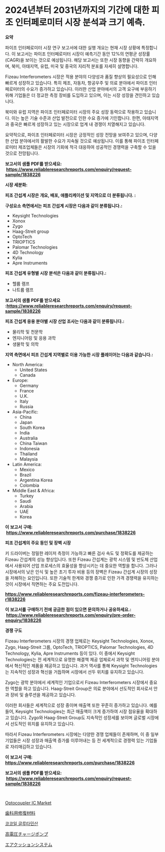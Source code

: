 <p><h1>2024년부터 2031년까지의 기간에 대한 피조 인터페로미터 시장 분석과 크기 예측.</h1></p><p><strong>요약</strong></p>
<p><p>파이조 인터페로미터 시장 연구 보고서에 대한 실행 개요는 현재 시장 상황에 특정합니다. 이 보고서는 파이조 인터페로미터 시장이 예측기간 동안 12%의 연평균 성장률(CAGR)을 보이는 것으로 예상됩니다. 해당 보고서는 또한 시장 동향을 간략히 개요하며, 북미, 아태지역, 유럽, 미국 및 중국의 지리적 분포를 자세히 설명합니다.</p><p>Fizeau Interferometers 시장은 적용 분야의 다양성과 품질 향상의 필요성으로 인해 빠르게 성장하고 있습니다. 특히 제조, 자동차, 항공우주 및 의료 분야에서 파이조 인터페로미터의 수요가 증가하고 있습니다. 이러한 산업 분야에서의 고객 요구에 부응하기 위해 기업들은 더 정교한 측정 장비를 도입하고 있으며, 이는 시장 성장을 견인하고 있습니다.</p><p>북미와 유럽 지역은 파이조 인터페로미터 시장의 주요 성장 동력으로 작용하고 있습니다. 이는 높은 기술 수준과 산업 발전으로 인한 수요 증가에 기인합니다. 한편, 아태지역과 중국은 빠르게 성장하고 있는 시장으로 업계 내 경쟁이 치열해지고 있습니다.</p><p>요약적으로, 파이조 인터페로미터 시장은 긍정적인 성장 전망을 보여주고 있으며, 다양한 산업 분야에서의 활발한 수요가 지속될 것으로 예상됩니다. 이를 통해 파이조 인터페로미터 제조업체들은 시장의 기회에 적극 대응하여 성공적인 경쟁력을 구축할 수 있을 것으로 전망됩니다.</p></p>
<p><strong>보고서의 샘플 PDF를 받으세요: &nbsp;<a href="https://www.reliableresearchreports.com/enquiry/request-sample/1838226">https://www.reliableresearchreports.com/enquiry/request-sample/1838226</a></strong></p>
<p><strong>시장 세분화:</strong></p>
<p><strong> 피조 간섭계 시장은 개요, 배포, 애플리케이션 및 지역으로 더 분류됩니다. :</strong></p>
<p><strong>구성요소 측면에서는 피조 간섭계 시장은 다음과 같이 분류됩니다.:</strong></p>
<p><ul><li>Keysight Technologies</li><li>Xonox</li><li>Zygo</li><li>Haag-Streit group</li><li>OptoTech</li><li>TRIOPTICS</li><li>Palomar Technologies</li><li>4D Technology</li><li>Kylia</li><li>Apre Instruments</li></ul></p>
<p><strong> 피조 간섭계 유형별 시장 분석은 다음과 같이 분류됩니다.:</strong></p>
<p><ul><li>헬륨 램프</li><li>나트륨 램프</li></ul></p>
<p><strong>보고서의 샘플 PDF를 받으세요 :<a href="https://www.reliableresearchreports.com/enquiry/request-sample/1838226">https://www.reliableresearchreports.com/enquiry/request-sample/1838226</a></strong></p>
<p><strong> 피조 간섭계 응용 분야별 시장 산업 조사는 다음과 같이 분류됩니다.:</strong></p>
<p><ul><li>물리학 및 천문학</li><li>엔지니어링 및 응용 과학</li><li>생물학 및 의학</li></ul></p>
<p><strong>지역 측면에서 피조 간섭계 지역별로 이용 가능한 시장 플레이어는 다음과 같습니다.:</strong></p>
<p><ul>
    <li>
        North America:
        <ul>
            <li>United States</li>
            <li>Canada</li>
        </ul>
    </li>
    <li>
        Europe:
        <ul>
            <li>Germany</li>
            <li>France</li>
            <li>U.K.</li>
            <li>Italy</li>
            <li>Russia</li>
        </ul>
    </li>
    <li>
        Asia-Pacific:
        <ul>
            <li>China</li>
            <li>Japan</li>
            <li>South Korea</li>
            <li>India</li>
            <li>Australia</li>
            <li>China Taiwan</li>
            <li>Indonesia</li>
            <li>Thailand</li>
            <li>Malaysia</li>
        </ul>
    </li>
    <li>
        Latin America:
        <ul>
            <li>Mexico</li>
            <li>Brazil</li>
            <li>Argentina Korea</li>
            <li>Colombia</li>
        </ul>
    </li>
    <li>
        Middle East & Africa:
        <ul>
            <li>Turkey</li>
            <li>Saudi</li>
            <li>Arabia</li>
            <li>UAE</li>
            <li>Korea</li>
        </ul>
    </li>
    </ul></p>
<p><strong>이 보고서 구매: &nbsp;<a href="https://www.reliableresearchreports.com/purchase/1838226">https://www.reliableresearchreports.com/purchase/1838226</a></strong></p>
<p><strong>피조 간섭계의 주요 동인 및 장벽 시장</strong></p>
<p><p>키 드라이버는 정밀한 레이저 측정이 가능하고 빠른 검사 속도 및 정확도를 제공하는 Fizeau 간섭계의 성능 향상입니다. 또한 Fizeau 간섭계는 광학 시스템 및 반도체 산업에서 사용되어 산업 프로세스의 효율성을 향상시키는 데 중요한 역할을 합니다. 그러나 시장에서의 낮은 인식 및 높은 초기 투자 비용 등의 장벽은 Fizeau 간섭계 시장의 성장을 저해하는 요인입니다. 또한 기술적 한계와 경쟁 증가로 인한 가격 경쟁력을 유지하는 것이 시장에서 직면하는 주요 도전입니다.</p></p>
<p><strong><a href="https://www.reliableresearchreports.com/fizeau-interferometers-r1838226">https://www.reliableresearchreports.com/fizeau-interferometers-r1838226</a></strong></p>
<p><strong>이 보고서를 구매하기 전에 궁금한 점이 있으면 문의하거나 공유하세요.: &nbsp;<a href="https://www.reliableresearchreports.com/enquiry/pre-order-enquiry/1838226">https://www.reliableresearchreports.com/enquiry/pre-order-enquiry/1838226</a></strong></p>
<p><strong>경쟁 구도</strong></p>
<p><p>Fizeau Interferometers 시장의 경쟁 업체로는 Keysight Technologies, Xonox, Zygo, Haag-Streit 그룹, OptoTech, TRIOPTICS, Palomar Technologies, 4D Technology, Kylia, Apre Instruments 등이 있다. 이 중에서 Keysight Technologies는 전 세계적으로 유명한 해결책 제공 업체로서 과학 및 엔지니어링 분야에서 혁신적인 제품을 제공하고 있습니다. 과거 역사를 통해 Keysight Technologies는 지속적인 성장과 혁신을 거듭하며 시장에서 선두 위치를 유지하고 있습니다. </p><p>Zygo는 광학 분야에서 세계적인 기업으로서 Fizeau Interferometers 시장에서 중요한 역할을 하고 있습니다. Haag-Streit Group은 의료 분야에서 선도적인 회사로서 안과 장비 및 솔루션을 제공하고 있습니다.</p><p>이러한 회사들은 세계적으로 성장 중이며 매출액 또한 꾸준히 증가하고 있습니다. 예를 들어, Keysight Technologies는 최근 매출액이 크게 증가하여 시장 점유율을 확대하고 있습니다. Zygo와 Haag-Streit Group도 지속적인 성장세를 보이며 글로벌 시장에서 선도적인 위치를 유지하고 있습니다.</p><p>따라서 Fizeau Interferometers 시장에는 다양한 경쟁 업체들이 존재하며, 이 중 일부 기업들은 시장 성장과 매출액 증가를 이루어내는 등 전 세계적으로 경쟁력 있는 기업들로 자리매김하고 있습니다.</p></p>
<p><strong>이 보고서 구매: &nbsp; <a href="https://www.reliableresearchreports.com/purchase/1838226">https://www.reliableresearchreports.com/purchase/1838226</a></strong></p>
<p><strong>보고서의 샘플 PDF를 받으세요: &nbsp;<a href="https://www.reliableresearchreports.com/enquiry/request-sample/1838226">https://www.reliableresearchreports.com/enquiry/request-sample/1838226</a></strong><strong></strong></p>
<p>&nbsp;</p>
<p><p><a href="https://silk-columnist-571.notion.site/Optocoupler-IC-Market-Insights-into-Market-CAGR-Market-Trends-and-Growth-Strategies-b130e45829e44df786adb6ee73a76374">Optocoupler IC Market</a></p><p><a href="https://medium.com/@eduardoramez/%E6%AD%AF%E7%A7%91%E4%BF%AE%E5%BE%A9%E6%9D%90%E6%96%99%E5%B8%82%E5%A0%B4%E3%81%AE%E3%83%88%E3%83%AC%E3%83%B3%E3%83%89%E3%81%A8%E5%B8%82%E5%A0%B4%E5%88%86%E6%9E%90%E3%81%AF-2024%E5%B9%B4%E3%81%8B%E3%82%892031%E5%B9%B4%E3%81%BE%E3%81%A7%E3%81%AE%E6%9C%9F%E9%96%93%E3%81%AB%E4%BA%88%E6%B8%AC%E3%81%95%E3%82%8C%E3%81%A6%E3%81%84%E3%81%BE%E3%81%99-46737ca47a6e">歯科用修復材料</a></p><p><a href="https://github.com/vss5505pa7z1p/Market-Research-Report-List-1/blob/main/345830521412.md">코코일 글루타민산</a></p><p><a href="https://github.com/pepo3k/Market-Research-Report-List-1/blob/main/726073023597.md">高電圧チャージポンプ</a></p><p><a href="https://github.com/nemesis2824/Market-Research-Report-List-1/blob/main/861817423598.md">エアクッションシステム</a></p></p>